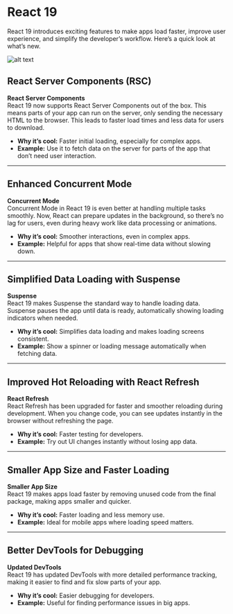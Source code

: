 # React 19

React 19 introduces exciting features to make apps load faster, improve user experience, and simplify the developer’s workflow. Here’s a quick look at what’s new.

![alt text](http://localhost:5173/blogs/react19.png)

## React Server Components (RSC)

**React Server Components**  
React 19 now supports React Server Components out of the box. This means parts of your app can run on the server, only sending the necessary HTML to the browser. This leads to faster load times and less data for users to download.

- **Why it’s cool:** Faster initial loading, especially for complex apps.
- **Example:** Use it to fetch data on the server for parts of the app that don’t need user interaction.

---

## Enhanced Concurrent Mode

**Concurrent Mode**  
Concurrent Mode in React 19 is even better at handling multiple tasks smoothly. Now, React can prepare updates in the background, so there’s no lag for users, even during heavy work like data processing or animations.

- **Why it’s cool:** Smoother interactions, even in complex apps.
- **Example:** Helpful for apps that show real-time data without slowing down.

---

## Simplified Data Loading with Suspense

**Suspense**  
React 19 makes Suspense the standard way to handle loading data. Suspense pauses the app until data is ready, automatically showing loading indicators when needed.

- **Why it’s cool:** Simplifies data loading and makes loading screens consistent.
- **Example:** Show a spinner or loading message automatically when fetching data.

---

## Improved Hot Reloading with React Refresh

**React Refresh**  
React Refresh has been upgraded for faster and smoother reloading during development. When you change code, you can see updates instantly in the browser without refreshing the page.

- **Why it’s cool:** Faster testing for developers.
- **Example:** Try out UI changes instantly without losing app data.

---

## Smaller App Size and Faster Loading

**Smaller App Size**  
React 19 makes apps load faster by removing unused code from the final package, making apps smaller and quicker.

- **Why it’s cool:** Faster loading and less memory use.
- **Example:** Ideal for mobile apps where loading speed matters.

---

## Better DevTools for Debugging

**Updated DevTools**  
React 19 has updated DevTools with more detailed performance tracking, making it easier to find and fix slow parts of your app.

- **Why it’s cool:** Easier debugging for developers.
- **Example:** Useful for finding performance issues in big apps.
